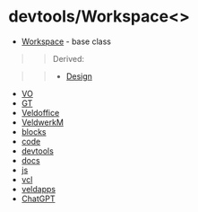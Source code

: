 # devtools/Workspace<>

* [Workspace](../Workspace.js) - base class

>> Derived:

>> * [Design](:.js)
* [VO](:.js)
* [GT](:.js)
* [Veldoffice](:.js)
* [VeldwerkM](:.js)
* [blocks](:.js)
* [code](:.js)
* [devtools](:.js)
* [docs](:.js)
* [js](:.js)
* [vcl](:.js)
* [veldapps](:.js)
* [ChatGPT](:.js)